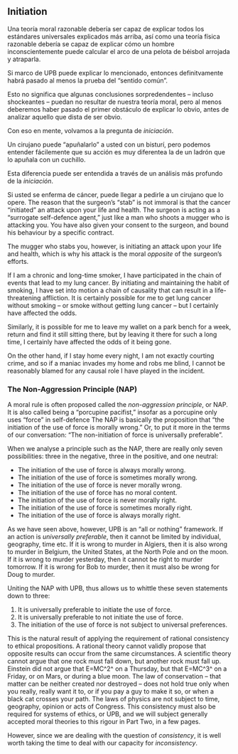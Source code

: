 ## Initiation

Una teoría moral razonable debería ser capaz de explicar todos los estándares universales explicados más arriba, así como una teoría física razonable debería se capaz de explicar cómo un hombre inconscientemente puede calcular el arco de una pelota de béisbol arrojada y atraparla.

Si marco de UPB puede explicar lo mencionado, entonces definitvamente habrá pasado al menos la prueba del “sentido común”.

Esto no significa que algunas conclusiones sorpredendentes – incluso shockeantes – puedan no resultar de nuestra teoría moral, pero al menos deberemos haber pasado el primer obstáculo de explicar lo obvio, antes de analizar aquello que dista de ser obvio.

Con eso en mente, volvamos a la pregunta de *iniciación*.

Un cirujano puede “apuñalarlo” a usted con un bisturí, pero podemos entender fácilemente que su acción es muy diferentea la de un ladrón que lo apuñala con un cuchillo.

Esta diferencia puede ser entendida a través de un análisis más profundo de la *iniciación*.

Si usted se enferma de cáncer, puede llegar a pedirle a un cirujano que lo opere. The reason that the surgeon’s “stab” is not immoral is that the cancer “initiated” an attack upon your life and health. The surgeon is acting as a “surrogate self-defence agent,” just like a man who shoots a mugger who is attacking you. You have also given your consent to the surgeon, and bound his behaviour by a specific contract.

The mugger who stabs you, however, is initiating an attack upon your life and health, which is why his attack is the moral *opposite* of the surgeon’s efforts.

If I am a chronic and long-time smoker, I have participated in the chain of events that lead to my lung cancer. By initiating and maintaining the habit of smoking, I have set into motion a chain of causality that can result in a life-threatening affliction. It is certainly possible for me to get lung cancer without smoking – or smoke without getting lung cancer – but I certainly have affected the odds.

Similarly, it is possible for me to leave my wallet on a park bench for a week, return and find it still sitting there, but by leaving it there for such a long time, I certainly have affected the odds of it being gone.

On the other hand, if I stay home every night, I am not exactly courting crime, and so if a maniac invades my home and robs me blind, I cannot be reasonably blamed for any causal role I have played in the incident.

### The Non-Aggression Principle (NAP)

A moral rule is often proposed called the *non-aggression principle*, or NAP. It is also called being a “porcupine pacifist,” insofar as a porcupine only uses “force” in self-defence The NAP is basically the proposition that “the initiation of the use of force is morally wrong.” Or, to put it more in the terms of our conversation: “The non-initiation of force is universally preferable”.

When we analyse a principle such as the NAP, there are really only seven possibilities: three in the negative, three in the positive, and one neutral:

- The initiation of the use of force is always morally wrong.
- The initiation of the use of force is sometimes morally wrong.
- The initiation of the use of force is never morally wrong.
- The initiation of the use of force has no moral content.
- The initiation of the use of force is never morally right.
- The initiation of the use of force is sometimes morally right.
- The initiation of the use of force is always morally right.

As we have seen above, however, UPB is an “all or nothing” framework. If an action is *universally preferable*, then it cannot be limited by individual, geography, time etc. If it is wrong to murder in Algiers, then it is also wrong to murder in Belgium, the United States, at the North Pole and on the moon. If it is wrong to murder yesterday, then it cannot be right to murder tomorrow. If it is wrong for Bob to murder, then it must also be wrong for Doug to murder.

Uniting the NAP with UPB, thus allows us to whittle these seven statements down to three:

1. It is universally preferable to initiate the use of force.
2. It is universally preferable to not initiate the use of force.
3. The initiation of the use of force is not subject to universal preferences.

This is the natural result of applying the requirement of rational consistency to ethical propositions. A rational theory cannot validly propose that opposite results can occur from the same circumstances. A scientific theory cannot argue that one rock must fall down, but another rock must fall up. Einstein did not argue that E=MC^2^ on a Thursday, but that E=MC^3^ on a Friday, or on Mars, or during a blue moon. The law of conservation – that matter can be neither created nor destroyed – does not hold true only when you really, really want it to, or if you pay a guy to make it so, or when a black cat crosses your path. The laws of physics are not subject to time, geography, opinion or acts of Congress. This consistency must also be required for systems of ethics, or UPB, and we will subject generally accepted moral theories to this rigour in Part Two, in a few pages.

However, since we are dealing with the question of *consistency*, it is well worth taking the time to deal with our capacity for *inconsistency*.